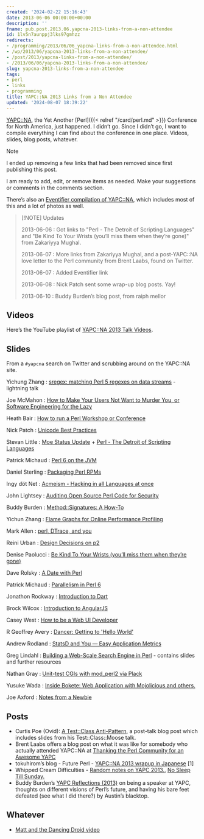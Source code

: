 ```yaml
---
created: '2024-02-22 15:16:43'
date: 2013-06-06 00:00:00+00:00
description: ''
fname: pub.post.2013.06.yapcna-2013-links-from-a-non-attendee
id: 1lv5n7aunppj3lks97gmhzz
redirects:
- /programming/2013/06/06_yapcna-links-from-a-non-attendee.html
- /wp/2013/06/yapcna-2013-links-from-a-non-attendee/
- /post/2013/yapcna-links-from-a-non-attendee/
- /2013/06/06/yapcna-2013-links-from-a-non-attendee/
slug: yapcna-2013-links-from-a-non-attendee
tags:
- perl
- links
- programming
title: YAPC::NA 2013 Links from a Non Attendee
updated: '2024-08-07 18:39:22'
---
```


[YAPC::NA](http://yapcna.org), the Yet Another [Perl]({{< relref "/card/perl.md" >}}) Conference for North America, just happened. I didn’t go. Since I didn’t go, I want to compile everything I can find about the conference in one place. Videos, slides, blog posts, whatever.

> [!NOTE]
> I ended up removing a few links that had been removed since first publishing this post.

I am ready to add, edit, or remove items as needed. Make your suggestions or comments in the comments section.

There’s also an [Eventifier compilation of YAPC::NA](http://eventifier.co/event/yapc13/), which includes most of this and a lot of photos as well.

> [!NOTE] Updates
>
> 2013-06-06
> : Got links to "Perl - The Detroit of Scripting Languages" and "Be
> Kind To Your Wrists (you’ll miss them when they’re gone)" from
> Zakariyya Mughal.
>
> 2013-06-07
> : More links from Zakariyya Mughal, and a post-YAPC::NA love letter to
> the Perl community from Brent Laabs, found on Twitter.
>
> 2013-06-07
> : Added Eventifier link
>
> 2013-06-08
> : Nick Patch sent some wrap-up blog posts. Yay\!
>
> 2013-06-10
> : Buddy Burden’s blog post, from raiph mellor

## Videos

Here’s the YouTube playlist of [YAPC::NA 2013 Talk Videos](https://www.youtube.com/playlist?list=PLA9_Hq3zhoFy0zej1j4QZtz5awFKXunZX).

## Slides

From a `#yapcna` search on Twitter and scrubbing around on the YAPC::NA site.

Yichung Zhang
: [sregex: matching Perl 5 regexes on data streams](http://agentzh.org/misc/slides/yapc-na-2013-sregex.pdf) - lightning talk

Joe McMahon
: [How to Make Your Users Not Want to Murder You, or Software  Engineering for the Lazy](http://www.slideshare.net/joe_mcmahon/how-to-make-your-users-not-want-to-murder-you-22396291)

Heath Bair
: [How to run a Perl Workshop or Conference](https://docs.google.com/presentation/d/1HSnci2xflsStMcktaWKQ_6f5jm3yhl1coUg9tC-8iuQ/edit#slide=id.p)

Nick Patch
: [Unicode Best Practices](https://speakerdeck.com/patch/unicode-best-practices-in-perl)

Stevan Little
: [Moe Status Update](https://speakerdeck.com/stevan_little/moe-status-update) + [Perl - The Detroit of Scripting Languages](https://speakerdeck.com/stevan_little/perl-the-detroit-of-scripting-languages)

Patrick Michaud
: [Perl 6 on the JVM](http://pmichaud.com/2013/pres/yapcna-perljvm/slides/start.html)

Daniel Sterling
: [Packaging Perl RPMs](https://github.com/eqhmcow/rpm-talk)

Ingy döt Net
: [Acmeism - Hacking in all Languages at once](https://github.com/ingydotnet/acmeism-yapcna2013-talk)

John Lightsey
: [Auditing Open Source Perl Code for Security](http://nixnuts.net/YAPCNA-2013-Auditing.pdf)

Buddy Burden
: [Method::Signatures: A How-To](https://github.com/schwern/method-signatures/blob/master/talks/MShowto.pdf?raw=true)

Yichun Zhang
: [Flame Graphs for Online Performance Profiling](http://agentzh.org/misc/slides/yapc-na-2013-flame-graphs.pdf)

Mark Allen
: [perl, DTrace, and you](https://speakerdeck.com/mrallen1/perl-dtrace-and-you)

Reini Urban
: [Design Decisions on p2](http://perl11.org/p2/p2-yapcna2013.pdf)

Denise Paolucci
: [Be Kind To Your Wrists (you’ll miss them when they’re gone)](http://www.slideshare.net/dreamwidth/be-kind-to-your-hands)

Dave Rolsky
: [A Date with Perl](http://www.houseabsolute.com/presentations/github/a-date-with-perl/)

Patrick Michaud
: [Parallelism in Perl 6](http://pmichaud.com/2013/pres/yapcna-parall/)

Jonathon Rockway
: [Introduction to Dart](https://docs.google.com/presentation/d/1hehfYo29jE7K8oXB2v1nncghLKeiINdKmDW-G1Axlxc/edit#slide=id.p)

Brock Wilcox
: [Introduction to AngularJS](http://thelackthereof.org/docs/talks/2013%20YAPC-NA%20AngularJS/)

Casey West
: [How to be a Web UI Developer](https://speakerdeck.com/caseywest/how-to-be-a-web-ui-developer)

R Geoffrey Avery
: [Dancer: Getting to 'Hello World'](http://platypiventures.com/perl/present/to_hello/yapc_madison/001.html)

Andrew Rodland
: [StatsD and You — Easy Application Metrics](http://cleverdomain.org/yapc-statsd/)

Greg Lindahl
: [Building a Web-Scale Search Engine in Perl](http://bit.ly/yapcna_blekko_2013) - contains slides and
  further resources

Nathan Gray
: [Unit-test CGIs with mod\_perl2 via Plack](https://github.com/kolibrie/test-cgi-with-plack)

Yusuke Wada
: [Inside Bokete: Web Application with Mojolicious and others.](http://www.slideshare.net/yusukebe/inside-bokete-web-application-with-mojolicious-and-others)

Joe Axford
: [Notes from a Newbie](http://blogs.perl.org/users/j0e/2013/05/notes-from-a-newbie-20-yapcna-2013-austin.html)

## Posts

- Curtis Poe (Ovid): [A Test::Class Anti-Pattern](http://blogs.perl.org/users/ovid/2013/06/a-testclass-anti-pattern.html), a post-talk blog post which includes slides from his Test::Class::Moose talk.
- Brent Laabs offers a blog post on what it was like for somebody who actually attended YAPC::NA at [Thanking the Perl Community for an Awesome YAPC](http://blog.brentlaabs.com/2013/06/thanking-perl-community-for-awesome-yapc.html)
- tokuhirom’s blog - Future Perl - [YAPC::NA 2013 wrapup in Japanese](http://blog.64p.org/entry/2013/06/08/124125) \[1\]
- Whipped Cream Difficulties - [Random notes on YAPC 2013.](http://www.sportsfirings.com/?p=10106), [No Sleep Till Sunday.](http://www.sportsfirings.com/?p=10111)
- Buddy Burden’s [YAPC Reflections (2013)](http://blogs.perl.org/users/buddy_burden/2013/06/yapc-reflections-2013.html) on being a speaker at YAPC, thoughts on different visions of Perl’s future, and having his bare feet defeated (see what I did there?) by Austin’s blacktop.

## Whatever

- [Matt and the Dancing Droid video](http://youtu.be/BocdZBqyTqg)